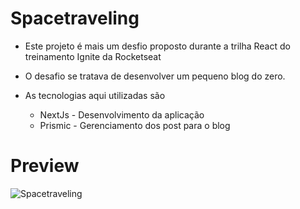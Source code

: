 # Spacetraveling

- Este projeto é mais um desfio proposto durante a trilha React do treinamento Ignite da Rocketseat

- O desafio se tratava de desenvolver um pequeno blog do zero.

- As tecnologias aqui utilizadas são
  - NextJs - Desenvolvimento da aplicação
  - Prismic - Gerenciamento dos post para o blog

# Preview

![Spacetraveling](./preview/spacetraveling.gif)

